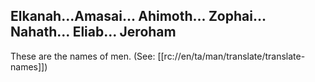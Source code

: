 ## Elkanah...Amasai... Ahimoth... Zophai... Nahath... Eliab... Jeroham ##

These are the names of men. (See: [[rc://en/ta/man/translate/translate-names]])